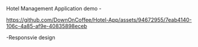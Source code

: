 Hotel Management Application demo - 

https://github.com/DownOnCoffee/Hotel-App/assets/94672955/7eab4140-106c-4a85-af9e-40835898eceb

-Responsvie design


